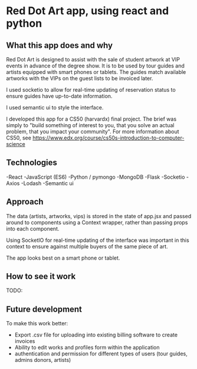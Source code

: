 # Red Dot Art app, using react and python

## What this app does and why

Red Dot Art is designed to assist with the sale of student artwork at VIP events in advance of the degree show.
It is to be used by tour guides and artists equipped with smart phones or tablets. The guides match available artworks with the VIPs on the guest lists to be invoiced later.

I used socketio to allow for real-time updating of reservation status to ensure guides have up-to-date information.

I used semantic ui to style the interface.

I developed this app for a CS50 (harvardx) final project. The brief was simply to "build something of interest to you, that you solve an actual problem, that you impact your community". For more information about CS50, see <https://www.edx.org/course/cs50s-introduction-to-computer-science>

## Technologies

-React
-JavaScript (ES6)
-Python / pymongo
-MongoDB
-Flask
-Socketio
-Axios
-Lodash
-Semantic ui

## Approach

The data (artists, artworks, vips) is stored in the state of app.jsx and passed around to components using a Context wrapper, rather than passing props into each component.

Using SocketIO for real-time updating of the interface was important in this context to ensure against multiple buyers of the same piece of art.

The app looks best on a smart phone or tablet.

## How to see it work

TODO:

## Future development

To make this work better:

- Export .csv file for uploading into existing billing software to create invoices
- Ability to edit works and profiles form within the application
- authentication and permission for different types of users (tour guides, admins donors, artists)

